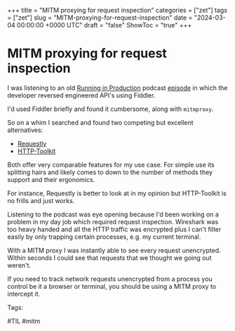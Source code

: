 +++
title = "MITM proxying for request inspection"
categories = ["zet"]
tags = ["zet"]
slug = "MITM-proxying-for-request-inspection"
date = "2024-03-04 00:00:00 +0000 UTC"
draft = "false"
ShowToc = "true"
+++

# MITM proxying for request inspection

I was listening to an old [Running in Production](https://runninginproduction.com)
podcast
[episode](https://runninginproduction.com/podcast/98-games-directory-lets-you-sync-your-games-and-achievements-in-1-place)
in which the developer reversed engineered API's using Fiddler.

I'd used Fiddler briefly and found it cumbersome, along with `mitmproxy`.

So on a whim I searched and found two competing but excellent alternatives:

- [Requestly](https://requestly.com)
- [HTTP-Toolkit](https://httptoolkit.com)

Both offer very comparable features for my use case. For simple use its 
splitting hairs and likely comes to down to the number of methods they
support and their ergonomics.

For instance, Requestly is better to look at in my opinion but HTTP-Toolkit
is no frills and just works.

Listening to the podcast was eye opening because I'd been working on a problem
in my day job which required request inspection.
Wireshark was too heavy handed and all the HTTP traffic was encrypted plus 
I can't filter easily by only trapping certain processes, e.g. my current terminal.

With a MITM proxy I was instantly able to see every request unencrypted. Within
seconds I could see that requests that we thought we going out weren't. 

If you need to track network requests unencrypted from a process you control be it 
a browser or terminal, you should be using a MITM proxy to intercept it. 

Tags:

  #TIL #mitm

